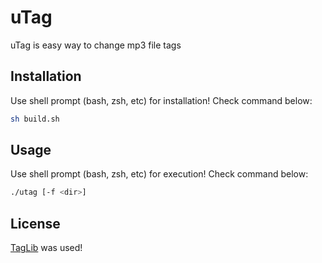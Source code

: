 # uTag

uTag is easy way to change mp3 file tags

## Installation

Use shell prompt (bash, zsh, etc) for installation!
Check command below:

```bash
sh build.sh
```

## Usage

Use shell prompt (bash, zsh, etc) for execution!
Check command below:

```bash
./utag [-f <dir>]
```

## License
[TagLib](https://taglib.org) was used!
